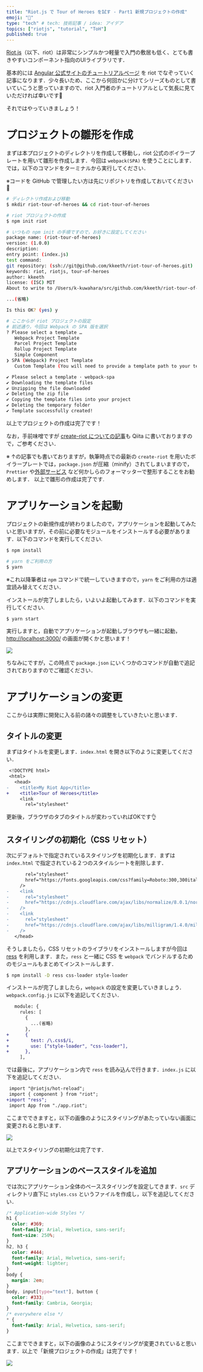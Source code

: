 ```yaml
---
title: "Riot.js で Tour of Heroes を試す - Part1 新規プロジェクトの作成"
emoji: "📝"
type: "tech" # tech: 技術記事 / idea: アイデア
topics: ["riotjs", "tutorial", "ToH"]
published: true
---
```


[Riot.js](https://riot.js.org/)（以下、riot）は非常にシンプルかつ軽量で入門の敷居も低く、とても書きやすいコンポーネント指向のUIライブラリです．

基本的には [Angular 公式サイトのチュートリアルページ](https://angular.jp/tutorial) を riot でなぞっていく記事になります．少々長いため、ここから何回かに分けてシリーズものとして書いていこうと思っていますので、riot 入門者のチュートリアルとして気長に見ていただければ幸いです🙇

それではやっていきましょう！


# プロジェクトの雛形を作成
まずは本プロジェクトのディレクトリを作成して移動し，riot 公式のボイラープレートを用いて雛形を作成します．今回は `webpack(SPA)` を使うことにします．では，以下のコマンドをターミナルから実行してください．

※コードを GitHub で管理したい方は先にリポジトリを作成しておいてください 🙇

```bash
# ディレクトリ作成および移動
$ mkdir riot-tour-of-heroes && cd riot-tour-of-heroes

# riot プロジェクトの作成
$ npm init riot

# いつもの npm init の手順ですので，お好きに設定してください
package name: (riot-tour-of-heroes)
version: (1.0.0)
description:
entry point: (index.js)
test command:
git repository: (ssh://git@github.com/kkeeth/riot-tour-of-heroes.git)
keywords: riot, riotjs, tour-of-heroes
author: kkeeth
license: (ISC) MIT
About to write to /Users/k-kuwahara/src/github.com/kkeeth/riot-tour-of-heroes/package.json:

...(省略)

Is this OK? (yes) y

# ここからが riot プロジェクトの設定
# 前述通り，今回は Webpack の SPA 版を選択
? Please select a template …
   Webpack Project Template
   Parcel Project Template
   Rollup Project Template
   Simple Component
❯ SPA (Webpack) Project Template
   Custom Template (You will need to provide a template path to your template zip file)

✔ Please select a template · webpack-spa
✔ Downloading the template files
✔ Unzipping the file downloaded
✔ Deleting the zip file
✔ Copying the template files into your project
✔ Deleting the temporary folder
✔ Template successfully created!
```

以上でプロジェクトの作成は完了です！

なお，手前味噌ですが [create-riot についての記事](https://qiita.com/clown0082/items/9c908309c2031f398baf)も Qiita に書いておりますので，ご参考ください．

※ ↑の記事でも書いておりますが，執筆時点での最新の `create-riot` を用いたボイラープレートでは，`package.json` が圧縮（minify）されてしまいますので，`Prettier` や[外部サービス](https://one-ap-engineer.com/tools/json-formatter/) など何かしらのフォーマッターで整形することをお勧めします．
以上で雛形の作成は完了です.

# アプリケーションを起動

プロジェクトの新規作成が終わりましたので，アプリケーションを起動してみたいと思いますが，その前に必要なモジュールをインストールする必要があります．以下のコマンドを実行してください.

```bash
$ npm install

# yarn をご利用の方
$ yarn
```

※これ以降筆者は `npm` コマンドで統一していきますので，`yarn` をご利用の方は適宜読み替えてください．

インストールが完了しましたら，いよいよ起動してみます．以下のコマンドを実行してください. 

```bash
$ yarn start
```

実行しますと，自動でアプリケーションが起動しブラウザも一緒に起動，[http://localhost:3000/](http://localhost:3000/) の画面が開くかと思います！

![](https://storage.googleapis.com/zenn-user-upload/w194m86h9288weqamwoxlcx4fnfz)

ちなみにですが，この時点で `package.json` にいくつかのコマンドが自動で追記されておりますのでご確認ください．

# アプリケーションの変更
ここからは実際に開発に入る前の諸々の調整をしていきたいと思います．

## タイトルの変更

まずはタイトルを変更します．`index.html` を開き以下のように変更してください．

```diff
 <!DOCTYPE html>
 <html>
   <head>
-    <title>My Riot App</title>
+    <title>Tour of Heroes</title>
     <link
       rel="stylesheet"
```

更新後，ブラウザのタブのタイトルが変わっていればOKです👌

## スタイリングの初期化（CSS リセット）
次にデフォルトで指定されているスタイリングを初期化します．まずは `index.html` で指定されている２つのスタイルシートを削除します．

```diff
       rel="stylesheet"
       href="https://fonts.googleapis.com/css?family=Roboto:300,300italic,700,700italic"
     />
-    <link
-      rel="stylesheet"
-      href="https://cdnjs.cloudflare.com/ajax/libs/normalize/8.0.1/normalize.css"
-    />
-    <link
-      rel="stylesheet"
-      href="https://cdnjs.cloudflare.com/ajax/libs/milligram/1.4.0/milligram.css"
-    />
   </head>
```

そうしましたら，CSS リセットのライブラリをインストールしますが今回は [ress](https://github.com/filipelinhares/ress) を利用します．また，`ress` と一緒に CSS を `webpack` でバンドルするためのモジュールもまとめてインストールします．

```bash
$ npm install -D ress css-loader style-loader
```

インストールが完了しましたら，`webpack` の設定を変更していきましょう．`webpack.config.js` に以下を追記してください．

```diff
   module: {
     rules: [
       {
         ...(省略)
       },
+      {
+        test: /\.css$/i,
+        use: ["style-loader", "css-loader"],
+      },
     ],
```

では最後に，アプリケーション内で `ress` を読み込んで行きます．`index.js` に以下を追記してください．

```diff
 import "@riotjs/hot-reload";
 import { component } from "riot";
+import "ress";
 import App from "./app.riot";
```

ここまでできますと，以下の画像のようにスタイリングがあたっていない画面に変更されると思います．

![](https://storage.googleapis.com/zenn-user-upload/2j0c30jhxjvbuj7hqnzkt7owpbp1)

以上でスタイリングの初期化は完了です．

## アプリケーションのベーススタイルを追加

では次にアプリケーション全体のベーススタイリングを設定してきます．`src` ディレクトリ直下に `styles.css` というファイルを作成し，以下を追記してください．

```css
/* Application-wide Styles */
h1 {
  color: #369;
  font-family: Arial, Helvetica, sans-serif;
  font-size: 250%;
}
h2, h3 {
  color: #444;
  font-family: Arial, Helvetica, sans-serif;
  font-weight: lighter;
}
body {
  margin: 2em;
}
body, input[type="text"], button {
  color: #333;
  font-family: Cambria, Georgia;
}
/* everywhere else */
* {
  font-family: Arial, Helvetica, sans-serif;
}
```

ここまでできますと，以下の画像のようにスタイリングが変更されていると思います．以上で「新規プロジェクトの作成」は完了です！

![](https://storage.googleapis.com/zenn-user-upload/bxw2or8be5q0ye1akdxuzhnry2og)

